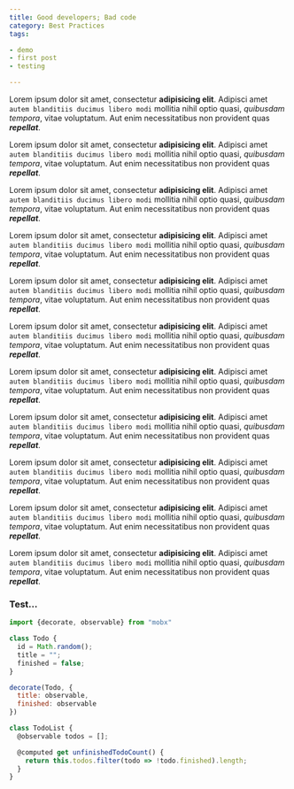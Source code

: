 ```yaml
---
title: Good developers; Bad code
category: Best Practices
tags:

- demo
- first post
- testing

---
```

Lorem ipsum dolor sit amet, consectetur **adipisicing elit**. Adipisci amet `autem blanditiis ducimus libero modi`
mollitia nihil optio quasi, *quibusdam tempora*, vitae voluptatum. Aut enim necessitatibus non provident quas
***repellat***.

Lorem ipsum dolor sit amet, consectetur **adipisicing elit**. Adipisci amet `autem blanditiis ducimus libero modi`
mollitia nihil optio quasi, *quibusdam tempora*, vitae voluptatum. Aut enim necessitatibus non provident quas
***repellat***.


<!--more-->


Lorem ipsum dolor sit amet, consectetur **adipisicing elit**. Adipisci amet `autem blanditiis ducimus libero modi`
mollitia nihil optio quasi, *quibusdam tempora*, vitae voluptatum. Aut enim necessitatibus non provident quas
***repellat***.

Lorem ipsum dolor sit amet, consectetur **adipisicing elit**. Adipisci amet `autem blanditiis ducimus libero modi`
mollitia nihil optio quasi, *quibusdam tempora*, vitae voluptatum. Aut enim necessitatibus non provident quas
***repellat***.

Lorem ipsum dolor sit amet, consectetur **adipisicing elit**. Adipisci amet `autem blanditiis ducimus libero modi`
mollitia nihil optio quasi, *quibusdam tempora*, vitae voluptatum. Aut enim necessitatibus non provident quas
***repellat***.

Lorem ipsum dolor sit amet, consectetur **adipisicing elit**. Adipisci amet `autem blanditiis ducimus libero modi`
mollitia nihil optio quasi, *quibusdam tempora*, vitae voluptatum. Aut enim necessitatibus non provident quas
***repellat***.

Lorem ipsum dolor sit amet, consectetur **adipisicing elit**. Adipisci amet `autem blanditiis ducimus libero modi`
mollitia nihil optio quasi, *quibusdam tempora*, vitae voluptatum. Aut enim necessitatibus non provident quas
***repellat***.

Lorem ipsum dolor sit amet, consectetur **adipisicing elit**. Adipisci amet `autem blanditiis ducimus libero modi`
mollitia nihil optio quasi, *quibusdam tempora*, vitae voluptatum. Aut enim necessitatibus non provident quas
***repellat***.

Lorem ipsum dolor sit amet, consectetur **adipisicing elit**. Adipisci amet `autem blanditiis ducimus libero modi`
mollitia nihil optio quasi, *quibusdam tempora*, vitae voluptatum. Aut enim necessitatibus non provident quas
***repellat***.

Lorem ipsum dolor sit amet, consectetur **adipisicing elit**. Adipisci amet `autem blanditiis ducimus libero modi`
mollitia nihil optio quasi, *quibusdam tempora*, vitae voluptatum. Aut enim necessitatibus non provident quas
***repellat***.

Lorem ipsum dolor sit amet, consectetur **adipisicing elit**. Adipisci amet `autem blanditiis ducimus libero modi`
mollitia nihil optio quasi, *quibusdam tempora*, vitae voluptatum. Aut enim necessitatibus non provident quas
***repellat***.

### Test...

```javascript
import {decorate, observable} from "mobx"

class Todo {
  id = Math.random();
  title = "";
  finished = false;
}

decorate(Todo, {
  title: observable,
  finished: observable
})

class TodoList {
  @observable todos = [];

  @computed get unfinishedTodoCount() {
    return this.todos.filter(todo => !todo.finished).length;
  }
}
```
